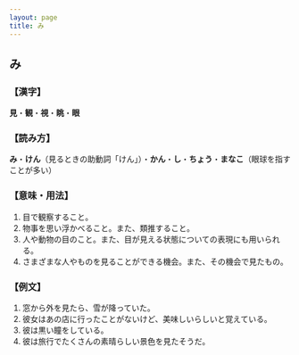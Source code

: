 ```yaml
---
layout: page
title: み
---
```

## み

### 【漢字】

**見**・**観**・**視**・**眺**・**眼**

### 【読み方】

**み**・**けん**（見るときの助動詞「けん」）・**かん**・**し**・**ちょう**・**まなこ**（眼球を指すことが多い）

### 【意味・用法】

1. 目で観察すること。
2. 物事を思い浮かべること。また、類推すること。
3. 人や動物の目のこと。また、目が見える状態についての表現にも用いられる。
4. さまざまな人やものを見ることができる機会。また、その機会で見たもの。

### 【例文】

1. 窓から外を見たら、雪が降っていた。
2. 彼女はあの店に行ったことがないけど、美味しいらしいと覚えている。
3. 彼は黒い瞳をしている。
4. 彼は旅行でたくさんの素晴らしい景色を見たそうだ。